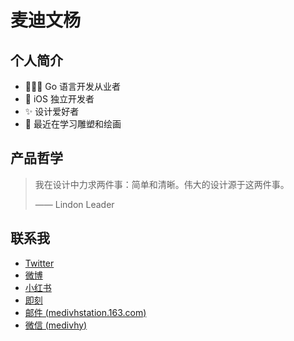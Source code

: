 # 麦迪文杨

## 个人简介

- 🧑🏻‍💻 Go 语言开发从业者 <Badge type="warning" text="求职中" />
- 📱 iOS 独立开发者
- ✨ 设计爱好者
- 🎨 最近在学习雕塑和绘画

## 产品哲学

> 我在设计中力求两件事：简单和清晰。伟大的设计源于这两件事。
> 
> —— Lindon Leader

## 联系我

- [Twitter](https://twitter.com/medivhyang)
- [微博](https://weibo.com/medivhyang) 
- [小红书](https://www.xiaohongshu.com/user/profile/5814865a50c4b4285fa57160) 
- [即刻](https://okjk.co/5zTJcS)
- [邮件 (medivhstation.163.com)](mailto:medivhstation.163.com)
- <a href='javascript:void(0); navigator.clipboard.writeText("medivhy"); alert("Copy Success.");'>微信 (medivhy)</a>